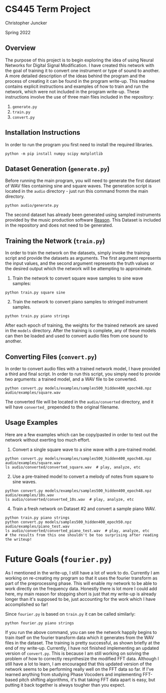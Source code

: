 # CS445 Term Project

Christopher Juncker

Spring 2022

## Overview

The purpose of this project is to begin exploring the idea of using Neural
Networks for Digital Signal Modification. I have created this network with
the goal of training it to convert one instrument or type of sound to another.
A more detailed description of the ideas behind the program and the process of
creating it can be found in the program write-up. This readme contains explicit
instructions and examples of how to train and run the network, which were not
included in the program write-up. These instructions involve the use of three
main files included in the repository:
1. `generate.py`
2. `train.py`
3. `convert.py`


## Installation Instructions

In order to run the program you first need to install the required libraries.

```shell
python -m pip install numpy scipy matplotlib
```


## Dataset Generation (`generate.py`)

Before running the main program, you will need to generate the first dataset
of WAV files containing sine and square waves. The generation script is located
in the `audio` directory - just run this command fromm the main directory.

```shell
python audio/generate.py
```

The second dataset has already been generated using sampled instruments provided
by the music production software [Reason](https://www.reasonstudios.com/). This
Dataset is included in the repository and does not need to be generated.


## Training the Network (`train.py`)

In order to train the network on the datasets, simply invoke the training script
and provide the datasets as arguments. The first argument represents the input
values, and the second argument represents the truth values or the desired
output which the network will be attempting to approximate.

1. Train the network to convert square wave samples to sine wave samples:

```shell
python train.py square sine
```

2. Train the network to convert piano samples to stringed instrument samples.

```shell
python train.py piano strings
```

After each epoch of training, the weights for the trained network are saved in
the `models` directory. After the training is complete, any of these models can 
then be loaded and used to convert audio files from one sound to another.


## Converting Files (`convert.py`)

In order to convert audio files with a trained network model, I have provided a 
third and final script. In order to run this script, you simply need to provide
two arguments: a trained model, and a WAV file to be converted.


```shell
python convert.py models/examples/samples500_hidden400_epoch48.npz audio/examples/square.wav
```

The converted file will be located in the `audio/converted` directory, and it 
will have `converted_` prepended to the original filename.


## Usage Examples

Here are a few examples which can be copy/pasted in order to test out the network
without exerting too much effort.

1. Convert a single square wave to a sine wave with a pre-trained model.

```shell
python convert.py models/examples/samples500_hidden400_epoch48.npz audio/examples/square.wav
ls audio/converted/converted_square.wav  # play, analyze, etc
```

2. Use a pre-trained model to convert a melody of notes from square to sine waves.
```shell
python convert.py models/examples/samples500_hidden400_epoch48.npz audio/examples/10s.wav
ls audio/converted/converted_10s.wav  # play, analyze, etc
```

4. Train a fresh network on Dataset #2 and convert a sample piano WAV.
```shell
python train.py piano strings
python convert.py models/samples500_hidden400_epoch50.npz audio/examples/piano_test.wav
ls audio/converted/converted_piano_test.wav  # play, analyze, etc
# the results from this one shouldn't be too surprising after reading the writeup!
```

# Future Goals (`fourier.py`)

As I mentioned in the write-up, I still have a lot of work to do. Currently I am
working on re-creating my program so that it uses the fourier transform as part
of the preprocessing phase. This will enable my network to be able to work directly
on the frequency data. Honestly there is lot more I could add here, my main reason
for stopping short is just that my write-up is already longer than it's supposed to 
be, just accounting for the work which I have accomplished so far!

Since `fourier.py` is based on `train.py` it can be called similarly:

```shell
python fourier.py piano strings
```

If you run the above command, you can see the network happily begins to train itself
on the fourier transform data which it generates from the WAV files in the dataset. 
The training is pretty successful, as shown briefly at the end of my write-up. 
Currently, I have not finished implementing an updated version of `convert.py`. 
This is because I am still working on solving the problem of how to correctly
resynthesize the modified FFT data. Although I still have a lot to learn, I am 
encouraged that this updated version of the network seems to be performing really 
well on the FFT data so far. If I've learned anything from studying Phase Vocoders
and implementing FFT-based pitch shifting algorithms, it's that taking FFT
data apart is easy, but putting it back together is always tougher than you expect.


